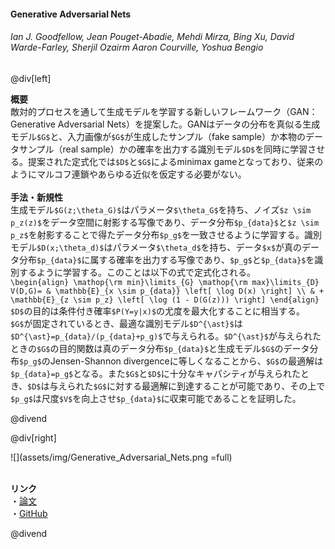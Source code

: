 #### Generative Adversarial Nets
###### Ian J. Goodfellow, Jean Pouget-Abadie, Mehdi Mirza, Bing Xu, David Warde-Farley, Sherjil Ozairm Aaron Courville, Yoshua Bengio

@div[left]

__概要__<br>
敵対的プロセスを通して生成モデルを学習する新しいフレームワーク（GAN：Generative Adversarial Nets）を提案した。GANはデータの分布を真似る生成モデル`$G$`と、入力画像が`$G$`が生成したサンプル（fake sample）か本物のデータサンプル（real sample）かの確率を出力する識別モデル`$D$`を同時に学習させる。提案された定式化では`$D$`と`$G$`によるminimax gameとなっており、従来のようにマルコフ連鎖やあらゆる近似を仮定する必要がない。<br>
<br>
__手法・新規性__<br>
生成モデル`$G(z;\theta_G)$`はパラメータ`$\theta_G$`を持ち、ノイズ`$z \sim p_z(z)$`をデータ空間に射影する写像であり、データ分布`$p_{data}$`と`$z \sim p_z$`を射影することで得たデータ分布`$p_g$`を一致させるように学習する。識別モデル`$D(x;\theta_d)$`はパラメータ`$\theta_d$`を持ち、データ`$x$`が真のデータ分布`$p_{data}$`に属する確率を出力する写像であり、`$p_g$`と`$p_{data}$`を識別するように学習する。このことは以下の式で定式化される。<br>
`\begin{align} \mathop{\rm min}\limits_{G} \mathop{\rm max}\limits_{D} V(D,G)= & \mathbb{E}_{x \sim p_{data}} \left[ \log D(x) \right] \\ & + \mathbb{E}_{z \sim p_z} \left[ \log (1 - D(G(z))) \right] \end{align}`
`$D$`の目的は条件付き確率`$P(Y=y|x)$`の尤度を最大化することに相当する。`$G$`が固定されているとき、最適な識別モデル`$D^{\ast}$`は`$D^{\ast}=p_{data}/(p_{data}+p_g)$`で与えられる。`$D^{\ast}$`が与えられたときの`$G$`の目的関数は真のデータ分布`$p_{data}$`と生成モデル`$G$`のデータ分布`$p_g$`のJensen-Shannon divergenceに等しくなることから、`$G$`の最適解は`$p_{data}=p_g$`となる。また`$G$`と`$D$`に十分なキャパシティが与えられたとき、`$D$`は与えられた`$G$`に対する最適解に到達することが可能であり、その上で`$p_g$`は尺度`$V$`を向上させ`$p_{data}$`に収束可能であることを証明した。

@divend

@div[right]

![](assets/img/Generative_Adversarial_Nets.png =full)<br>
<br>

__リンク__<br>
・[論文](https://papers.nips.cc/paper/5423-generative-adversarial-nets.pdf)<br>
・[GitHub](https://github.com/goodfeli/adversarial)<br>

@divend
